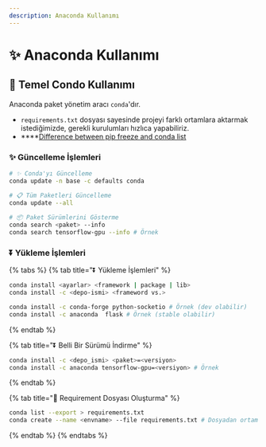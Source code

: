 ```yaml
---
description: Anaconda Kullanımı
---
```


# ✨ Anaconda Kullanımı

## 🧰 Temel Condo Kullanımı

Anaconda paket yönetim aracı `conda`'dır.

* `requirements.txt` dosyası sayesinde projeyi farklı ortamlara aktarmak istediğimizde, gerekli kurulumları hızlıca yapabiliriz.
* \*\*\*\*[Difference between pip freeze and conda list](https://stackoverflow.com/questions/41249401/difference-between-pip-freeze-and-conda-list)

### ✨ Güncelleme İşlemleri

```bash
# ✨ Conda'yı Güncelleme
conda update -n base -c defaults conda

# 📋 Tüm Paketleri Güncelleme
conda update --all
 
# 📦 Paket Sürümlerini Gösterme
conda search <paket> --info
conda search tensorflow-gpu --info # Örnek

```

### ⏬ Yükleme İşlemleri

{% tabs %}
{% tab title="⏬ Yükleme İşlemleri" %}
```bash
conda install <ayarlar> <framework | package | lib>
conda install -c <depo-ismi> <frameword vs.>

conda install -c conda-forge python-socketio # Örnek (dev olabilir)
conda install -c anaconda  flask # Örnek (stable olabilir)
```
{% endtab %}

{% tab title="⏬ Belli Bir Sürümü İndirme" %}
```bash
conda install -c <depo_ismi> <paket>=<versiyon>
conda install -c anaconda tensorflow-gpu=<versiyon> # Örnek
```
{% endtab %}

{% tab title="📃 Requirement Dosyası Oluşturma" %}
```bash
conda list --export > requirements.txt
conda create --name <envname> --file requirements.txt # Dosyadan ortam oluşturma
```
{% endtab %}
{% endtabs %}



